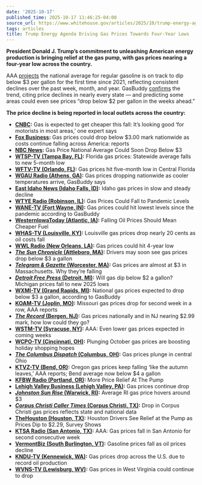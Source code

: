 ```yaml
---
date: '2025-10-17'
published_time: 2025-10-17 11:46:25-04:00
source_url: https://www.whitehouse.gov/articles/2025/10/trump-energy-agenda-driving-gas-prices-towards-four-year-lows/
tags: articles
title: Trump Energy Agenda Driving Gas Prices Towards Four-Year Lows
---
```

 
**President Donald J. Trump’s commitment to unleashing American energy
production is bringing relief at the gas pump, with gas prices nearing a
four-year low across the country.**

AAA
[projects](https://gasprices.aaa.com/national-gas-average-creeps-closer-to-3-a-gallon/)
the national average for regular gasoline is on track to dip below $3
per gallon for the first time since 2021, reflecting consistent declines
over the past week, month, and year. GasBuddy
[confirms](https://www.gasbuddy.com/go/gas-prices-plunge-toward-2-99-gal-as-oil-slips-below-60)
the trend, citing price declines in nearly every state — and predicting
some areas could even see prices “drop below $2 per gallon in the weeks
ahead.”

**The price decline is being reported in local outlets across the
country:**

-   [**CNBC**](https://www.cnbc.com/2025/09/19/gas-expected-to-get-cheaper-this-fall.html)**:**
    Gas is expected to get cheaper this fall: It’s looking good ‘for
    motorists in most areas,’ one expert says
-   [**Fox
    Business**](https://www.foxbusiness.com/lifestyle/gas-prices-could-drop-below-3-00-mark-nationwide-costs-continue-falling-across-america-reports)**:**
    Gas prices could drop below $3.00 mark nationwide as costs continue
    falling across America: reports
-   [**NBC
    News**](https://www.today.com/video/gas-prices-could-drop-below-3-more-interest-rate-cuts-in-sight-249921093734)**:**
    Gas Price National Average Could Soon Drop Below $3
-   [**WTSP-TV (Tampa Bay,
    FL)**](https://www.wtsp.com/article/money/economy/florida-gas-prices-new-low-tampa-bay/67-5023c4a9-eafd-467d-b02c-f33fe25780a6)**:**
    Florida gas prices: Statewide average falls to new 5-month low
-   [**WFTV-TV (Orlando,
    FL)**](https://www.wftv.com/news/transportation/gas-prices-hit-fifth-month-low-central-florida/44JA3M76KBFSVNG46AXGRAZ27E/)**:**
    Gas prices hit five-month low in Central Florida
-   [**WGAU Radio (Athens,
    GA)**](https://www.wgauradio.com/news/gas-prices-dropping-nationwide-cooler-temperatures-arrive-gasbuddy-says/6NJKGHKIL5FELLU6APFNQNWA3Q/)**:**
    Gas prices dropping nationwide as cooler temperatures arrive,
    GasBuddy says
-   [**East Idaho News (Idaho Falls,
    ID)**](https://www.aol.com/articles/gas-prices-falling-more-expected-163800636.html)**:**
    Idaho gas prices in slow and steady decline
-   [**WTYE Radio (Robinson,
    IL)**](https://www.wtyefm.com/2025/10/14/gas-prices-could-fall-to-pandemic-levels/)**:**
    Gas Prices Could Fall to Pandemic Levels
-   [**WANE-TV (Fort Wayne,
    IN)**](https://www.wane.com/top-stories/gas-prices-could-hit-lowest-levels-since-the-pandemic-according-to-gasbuddy/)**:**
    Gas prices could hit lowest levels since the pandemic according to
    GasBuddy
-   [**WesternIowaToday (Atlantic,
    IA)**](https://westerniowatoday.com/2025/10/17/falling-oil-prices-should-mean-cheaper-fuel/)**:**
    Falling Oil Prices Should Mean Cheaper Fuel
-   [**WHAS-TV (Louisville,
    KY)**](https://www.whas11.com/video/news/local/louisville-gas-prices-drop-october/417-99d8dbc8-de99-404f-8310-ed321834b408)**:**
    Louisville gas prices drop nearly 20 cents as oil costs fall
-   [**WWL Radio (New Orleans,
    LA)**](https://www.audacy.com/wwl/news/local/gas-prices-could-hit-4-year-low)**:**
    Gas prices could hit 4-year low
-   [***The Sun Chronicle* (Attleboro,
    MA)**](https://www.thesunchronicle.com/news/local_news/drivers-may-soon-see-gas-prices-drop-below-3-a-gallon/article_41e8bd33-ab56-46b0-83e0-693ed31a76ea.html)**:**
    Drivers may soon see gas prices drop below $3 a gallon
-   [***Telegram & Gazette* (Worcester,
    MA)**](https://www.telegram.com/story/business/transportation/2025/10/16/gas-prices-in-massachusetts-are-as-low-as-theyve-been-since-spring-what-to-know-aaa-oil-driving-ne/86721815007/?gnt-cfr=1&gca-cat=p&gca-uir=false&gca-epti=z110201p000350c000350e002500v110201&gca-ft=32&gca-ds=sophi)**:**
    Gas prices are almost at $3 in Massachusetts. Why they’re falling
-   [***Detroit Free Press* (Detroit,
    MI)**](https://www.freep.com/story/news/local/michigan/2025/10/13/michigan-gas-prices-lowest-of-2025/86672010007/)**:**
    Will gas dip below $2 a gallon? Michigan prices fall to new 2025
    lows
-   [**WXMI-TV (Grand Rapids,
    MI)**](http://fox17online.com/news/morning-news/national-gas-prices-expected-to-drop-below-3-a-gallon-according-to-gasbuddy)**:**
    National gas prices expected to drop below $3 a gallon, according to
    GasBuddy
-   [**KOAM-TV (Joplin,
    MO)**](https://www.koamnewsnow.com/lifestyle/missouri-gas-prices-drop-for-second-week-in-a-row-aaa-reports/article_acaf782d-d511-4aa7-a348-9d6b3cec0185.html)**:**
    Missouri gas prices drop for second week in a row, AAA reports
-   [***The Record* (Bergen,
    NJ)**](https://www.northjersey.com/story/money/2025/10/14/gas-prices-in-nj-country-going-down/86675044007/)**:**
    Gas prices nationally and in NJ nearing $2.99 mark, how low could
    they go?
-   [**WSTM-TV (Syracuse,
    NY)**](https://cnycentral.com/news/local/aaa-even-lower-gas-prices-expected-in-coming-weeks)**:**
    AAA: Even lower gas prices expected in coming weeks
-   [**WCPO-TV (Cincinnati,
    OH)**](https://www.wcpo.com/money/consumer/dont-waste-your-money/plunging-october-gas-prices-are-boosting-holiday-shopping-hopes)**:**
    Plunging October gas prices are boosting holiday shopping hopes
-   [***The Columbus Dispatch* (Columbus,
    OH)**](https://www.dispatch.com/story/business/transportation/2025/10/16/cheapest-gas-prices-in-central-ohio/86723819007/)**:**
    Gas prices plunge in central Ohio
-   [**KTVZ-TV (Bend,
    OR)**](https://ktvz.com/news/oregon-northwest/2025/10/14/oregon-gas-prices-keep-falling-like-the-autumn-leaves-aaa-reports-bend-average-now-below-4-a-gallon/)**:**
    Oregon gas prices keep falling ‘like the autumn leaves,’ AAA
    reports; Bend average now below $4 a gallon
-   [**KFBW Radio (Portland,
    OR)**](https://1059thebrew.iheart.com/content/2025-10-14-more-price-relief-at-the-pump/)**:**
    More Price Relief At The Pump
-   [**Lehigh Valley Business (Lehigh Valley,
    PA)**](https://lvb.com/gas-prices-continue-drop/)**:** Gas prices
    continue drop
-   [***Johnston Sun Rise* (Warwick,
    RI)**](https://www.johnstonsunrise.net/stories/average-ri-gas-price-hovers-around-3,313048?)**:**
    Average RI gas price hovers around $3
-   [***Corpus Christi Caller Times* (Corpus Christi,
    TX)**](https://www.caller.com/story/news/local/2025/10/14/corpus-christi-gas-prices-october-2025/86688148007/?gnt-cfr=1&gca-cat=p&gca-uir=false&gca-epti=z112101p002150c002150e000800v112101&gca-ft=163&gca-ds=sophi)**:**
    Drop in Corpus Christi gas prices reflects state and national data
-   [**TheHouston (Houston,
    TX)**](https://www.thehouston.org/news/houston-drivers-see-relief-at-the-pump-as-prices-dip-to-2-29-survey-shows)**:**
    Houston Drivers See Relief at the Pump as Prices Dip to $2.29,
    Survey Shows
-   [**KTSA Radio (San Antonio,
    TX)**](https://www.ktsa.com/aaa-gas-prices-fall-in-san-antonio-for-second-consecutive-week-2/)**:**
    AAA: Gas prices fall in San Antonio for second consecutive week
-   [**VermontBiz (South Burlington,
    VT)**](https://vermontbiz.com/news/2025/october/16/gasoline-prices-fall-oil-prices-decline)**:**
    Gasoline prices fall as oil prices decline
-   [**KNDU-TV (Kennewick,
    WA)**](https://www.nbcrightnow.com/news/gas-prices-drop-across-the-u-s-due-to-record-oil-production/article_240d2e42-631c-5247-b4f4-f5171e669b6a.html)**:**
    Gas prices drop across the U.S. due to record oil production
-   [**WVNS-TV (Lewisburg,
    WV)**](https://www.wvnstv.com/news/gas-prices-in-west-virginia-could-continue-to-drop/)**:**
    Gas prices in West Virginia could continue to drop

